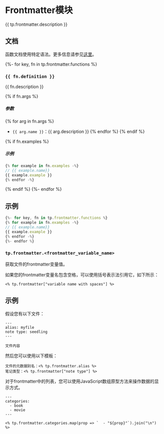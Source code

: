# Frontmatter模块

{{ tp.frontmatter.description }}

<!-- toc -->

## 文档

函数文档使用特定语法。更多信息请参见[这里](../../1.3.syntax.md#function-documentation-syntax)。

{%- for key, fn in tp.frontmatter.functions %}
### `{{ fn.definition }}` 

{{ fn.description }}

{% if fn.args %}
##### 参数

{% for arg in fn.args %}
- `{{ arg.name }}`：{{ arg.description }}
{% endfor %}
{% endif %}

{% if fn.examples %}
##### 示例

```javascript
{% for example in fn.examples -%}
// {{ example.name}}
{{ example.example }}
{% endfor -%}
```
{% endif %}
{%- endfor %}

## 示例

```javascript
{%- for key, fn in tp.frontmatter.functions %}
{% for example in fn.examples -%}
// {{ example.name}}
{{ example.example }}
{% endfor -%}
{%- endfor %}
```

### `tp.frontmatter.<frontmatter_variable_name>` 

获取文件的frontmatter变量值。

如果您的frontmatter变量名包含空格，可以使用括号表示法引用它，如下所示：

````
<% tp.frontmatter["variable name with spaces"] %>
````

## 示例

假设您有以下文件：

````
---
alias: myfile
note type: seedling
---

文件内容
````

然后您可以使用以下模板：

````
文件的元数据别名：<% tp.frontmatter.alias %>
笔记类型：<% tp.frontmatter["note type"] %>
````

对于frontmatter中的列表，您可以使用JavaScript数组原型方法来操作数据的显示方式。

```
---
categories:
  - book
  - movie
---
```

```
<% tp.frontmatter.categories.map(prop => `  - "${prop}"`).join("\n") %>
```
